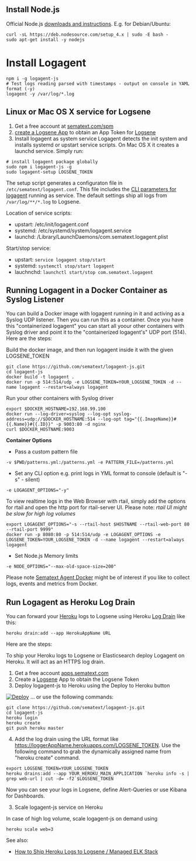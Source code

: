 ## Install Node.js 

Official Node.js [downloads and instructions](https://nodejs.org/en/download/).
E.g. for Debian/Ubuntu:
```
curl -sL https://deb.nodesource.com/setup_4.x | sudo -E bash -
sudo apt-get install -y nodejs
```

# Install Logagent
```
npm i -g logagent-js
# Test logs reading parsed with timestamps - output on console in YAML format (-y)
logagent -y /var/log/*.log
```

## Linux or Mac OS X service for Logsene

1. Get a free account at [sematext.com/spm](https://apps.sematext.com/users-web/register.do)
2. [create a Logsene App](https://apps.sematext.com/logsene-reports/registerApplication.do) to obtain an App Token for [Logsene](http://www.sematext.com/logsene/) 
3. Install logagent as system service
Logagent detects the init system and installs systemd or upstart service scripts. 
On Mac OS X it creates a launchd service. Simply run:
```
# install logagent package globally 
sudo npm i logagent-js -g 
sudo logagent-setup LOGSENE_TOKEN
```

The setup script generates a configuraton file in ```/etc/sematext/logagent.conf```.
This file includes the [CLI parameters for logagent](http://sematext.github.io/logagent-js/cli-parameters/) running as service.
The default settings ship all logs from ```/var/log/**/*.log``` to Logsene. 

Location of service scripts:
- upstart: /etc/init/logagent.conf
- systemd: /etc/systemd/system/logagent.service
- launchd: /Library/LaunchDaemons/com.sematext.logagent.plist

Start/stop service: 
- upstart: ```service logagent stop/start```
- systemd: ```systemctl stop/start logagent```
- lauchnchd: ```launchctl start/stop com.sematext.logagent```


## Running Logagent in a Docker Container as Syslog Listener
You can build a Docker image with logagent running in it and activing as a Syslog UDP listener.  Then you can run this as a container.  Once you have this "containerized logagent" you can start all yoour other containers with Syslog driver and point it to the "containerized logagent's" UDP port (514).  Here are the steps:

Build the docker image, and then run logagent inside it with the given LOGSENE_TOKEN
```
git clone https://github.com/sematext/logagent-js.git
cd logagent-js
docker build -t logagent . 
docker run -p 514:514/udp -e LOGSENE_TOKEN=YOUR_LOGSENE_TOKEN -d --name logagent --restart=always logagent
```

Run your other containers with Syslog driver
```
export $DOCKER_HOSTNAME=192.168.99.100
docker run --log-driver=syslog --log-opt syslog-address=udp://$DOCKER_HOSTNAME:514 --log-opt tag="{{.ImageName}}#{{.Name}}#{{.ID}}" -p 9003:80 -d nginx
curl $DOCKER_HOSTNAME:9003
```

**Container Options**
- Pass a custom pattern file
```
-v $PWD/patterns.yml:/patterns.yml -e PATTERN_FILE=/patterns.yml
```
- Set any CLI option
e.g. print logs in YML format to console (default is "-s" - silent)
```
-e LOGAGENT_OPTIONS="-y"
```

To view realtime logs in the Web Browser with rtail, simply add the options for rtail and open the http port for rtail-server UI. Please note: _rtail UI might be slow for high log volumes_

```
export LOGAGENT_OPTIONS="-s --rtail-host $HOSTNAME --rtail-web-port 80 --rtail-port 9999"
docker run -p 8080:80 -p 514:514/udp -e LOGAGENT_OPTIONS -e LOGSENE_TOKEN=YOUR_LOGSENE_TOKEN -d --name logagent --restart=always logagent
```

- Set Node.js Memory limits
```
-e NODE_OPTIONS="--max-old-space-size=200"
```

Please note [Sematext Agent Docker](https://hub.docker.com/r/sematext/sematext-agent-docker/) might be of interest if you like to collect logs, events and metrics from Docker. 

## Run Logagent as Heroku Log Drain

You can forward your [Heroku](http://www.heroku.com) logs to Logsene using Heroku [Log Drain](https://devcenter.heroku.com/articles/log-drains) like this:
```
heroku drain:add --app HerokuAppName URL
```
Here are the steps:

To ship your Heroku logs to Logsene or Elasticsearch deploy Logagent on Heroku. It will act as an HTTPS log drain. 

1. Get a free account [apps.sematext.com](https://apps.sematext.com/users-web/register.do)
2. Create a [Logsene](http://www.sematext.com/logsene/) App to obtain the Logsene Token
3. Deploy logagent-js to Heroku using the Deploy to Heroku button

[![Deploy](https://www.herokucdn.com/deploy/button.png)](https://heroku.com/deploy?template=https://github.com/sematext/logagent-js) 
... or use the following commands:

  ```
  git clone https://github.com/sematext/logagent-js.git
  cd logagent-js
  heroku login 
  heroku create
  git push heroku master
  ```
4. Add the log drain using the URL format like https://loggerAppName.herokuapps.com/LOGSENE_TOKEN.
  Use the following command to grab the dynamically assigned name from "heroku create" command.

  ```
  export LOGSENE_TOKEN=YOUR_LOGSENE_TOKEN
  heroku drains:add --app YOUR_HEROKU_MAIN_APPLICATION `heroku info -s | grep web-url | cut -d= -f2`$LOGSENE_TOKEN
  ```
Now you can see your logs in Logsene, define Alert-Queries or use Kibana for Dashboards. 

3. Scale logagent-js service on Heroku

In case of high log volume, scale logagent-js on demand using 
```
heroku scale web=3
```
See also:
- [How to Ship Heroku Logs to Logsene / Managed ELK Stack](https://sematext.com/blog/2016/02/18/how-to-ship-heroku-logs-to-logsene-managed-elk-stack/)
